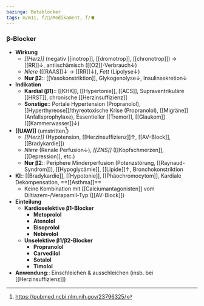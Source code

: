 ```yaml
---
bazinga: Betablocker
tags: m/m11, f/💊/Medikament, f/🫀
---
```

### β-Blocker
- **Wirkung**
	- *[[Herz]]* (negativ [[inotrop]], [[dromotrop]], [[chronotrop]]) → [[RR]]↓, antiischämisch ([[O2]]-Verbrauch↓)
	- *Niere* ([[RAAS]]↓ → [[RR]]↓), *Fett* (Lipolyse↓)
	- **Nur β2**:: [[Vasokonstriktion]], Glykogenolyse↓, Insulinsekretion↓ 
- **Indikation**
	- **Kardial (β1)**:: [[KHK]], [[Hypertonie]], [[ACS]], Supraventrikuläre [[HRST]], chronische [[Herzinsuffizienz]]
	- **Sonstige**:: Portale Hypertension (Propranolol), [[Hyperthyreose]]/thyreotoxische Krise (Propranolol), [[Migräne]] (Anfallsprophylaxe), Essentieller [[Tremor]], [[Glaukom]] ([[Kammerwasser]]↓)
- **[[UAW]]** (umstritten[^1])
	- *[[Herz]]* (Hypotension, [[Herzinsuffizienz]]↑, [[AV-Block]], [[Bradykardie]])
	- *Niere* (Renale Perfusion↓), *[[ZNS]]* ([[Kopfschmerzen]], [[Depression]], etc.)
	- **Nur β2**:: Periphere Minderperfusion (Potenzstörung, [[Raynaud-Syndrom]]), [[Hypoglycämie]], [[Lipide]]↑, Bronchokonstriktion
- **KI**:: [[Bradykardie]], [[Hypotonie]], [[Phäochromocytom]], Kardiale Dekompensation, ==[[Asthma]]==
	- Keine Kombination mit [[Calciumantagonisten]] vom Diltiazem-/Verapamil-Typ ([[AV-Block]])
- **Einteilung**
	- **Kardioselektive β1-Blocker**
		- **Metoprolol**
		- **Atenolol**
		- **Bisoprolol**
		- **Nebivolol**
	- **Unselektive β1/β2-Blocker**
		- **Propranolol**
		- **Carvedilol**
		- **Sotalol**
		- **Timolol**
- **Anwendung**:: Einschleichen & ausschleichen (insb. bei [[Herzinsuffizienz]])

[^1]: https://pubmed.ncbi.nlm.nih.gov/23796325/
